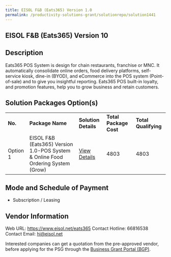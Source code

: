 ```yaml
---
title: EISOL F&B (Eats365) Version 1.0
permalink: /productivity-solutions-grant/solutionrepo/solution1441
---
```


## EISOL F&B (Eats365) Version 10

## Description

Eats365 POS System is design for chain restaurants, franchise or MNC. It automatically consolidate online orders, food delivery platforms, self-service kiosk, dine-in (BYOD), and eCommerce into the POS system (Point-of-sale) and to give you insightful reporting. Eats365 POS built-in loyalty, and promotion features, help you to grow business and retain customers.

## Solution Packages Option(s)

<table>
<tr>
<td><b>No.</b></td>
<td><b>Package Name</b></td>
<td><b>Solution Details</b></td>
<td><b>Total Package Cost</b></td>
<td><b>Total Qualifying</b></td>
</tr>
<tr>
<td>Option 1</td>
<td>EISOL F&B (Eats365) Version 1.0-POS System & Online Food Ordering System (Grow)</td>
<td><a href='https://www.gobusiness.gov.sg/images/psg/Desensitised_EISOL_20200077_Annex_3_Part_2.pdf'>View Details</a></td>
<td>4803</td>
<td>4803</td>
</tr>
</table>

## Mode and Schedule of Payment

 - Subscription / Leasing

## Vendor Information

 Web URL: https://www.eisol.net/eats365 
Contact Hotline: 66816538 
Contact Email: hi@eisol.net 


Interested companies can get a quotation from the pre-approved vendor, before applying for the PSG through the <a href='https://www.businessgrants.gov.sg/'>Business Grant Portal (BGP)</a>.
<script src="/jquery/resize-tables.js"></script>
